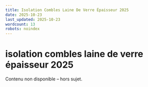 ```yaml
---
title: Isolation Combles Laine De Verre Épaisseur 2025
date: 2025-10-23
last_updated: 2025-10-23
wordcount: 13
robots: noindex
---
```


# isolation combles laine de verre épaisseur 2025

Contenu non disponible – hors sujet.